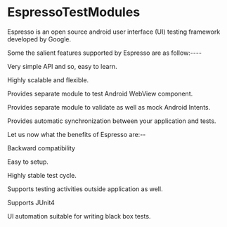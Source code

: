# EspressoTestModules




Espresso is an open source android user interface (UI) testing framework developed by Google. 




Some the salient features supported by Espresso are as follow:----


Very simple API and so, easy to learn.

Highly scalable and flexible.

Provides separate module to test Android WebView component.

Provides separate module to validate as well as mock Android Intents.

Provides automatic synchronization between your application and tests.







Let us now what the benefits of Espresso are:--

Backward compatibility

Easy to setup.

Highly stable test cycle.

Supports testing activities outside application as well.

Supports JUnit4

UI automation suitable for writing black box tests.
